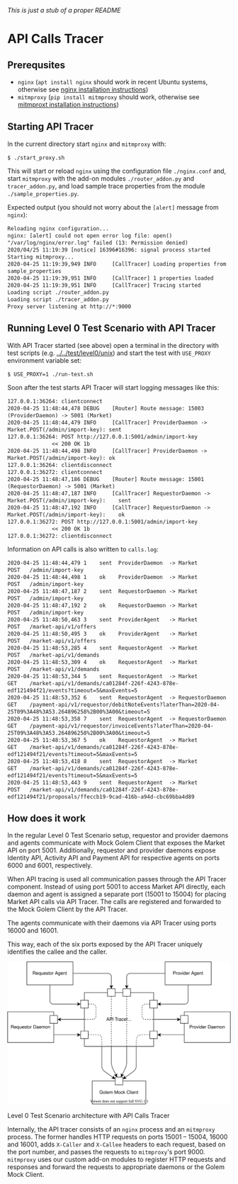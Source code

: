 _This is just a stub of a proper README_

# API Calls Tracer

## Prerequsites

* `nginx` (`apt install nginx` should work in recent Ubuntu systems, otherwise see [nginx installation instructions](https://www.nginx.com/resources/wiki/start/topics/tutorials/install/))
* `mitmproxy` (`pip install mitmproxy` should work, otherwise see [mitmproxt installation instructions](https://docs.mitmproxy.org/stable/overview-installation/))

## Starting API Tracer

In the current directory start `nginx` and `mitmproxy` with:
```
$ ./start_proxy.sh
```
This will start or reload `nginx` using the configuration file `./nginx.conf`
and, start `mitmproxy` with the add-on modules `./router_addon.py` and
`tracer_addon.py`, and load sample trace properties from the module `./sample_properties.py`. 

Expected output (you should not worry about the `[alert]` message from `nginx`):
```
Reloading nginx configuration...
nginx: [alert] could not open error log file: open() "/var/log/nginx/error.log" failed (13: Permission denied)
2020/04/25 11:19:39 [notice] 16396#16396: signal process started
Starting mitmproxy...
2020-04-25 11:19:39,949 INFO     [CallTracer] Loading properties from sample_properties
2020-04-25 11:19:39,951 INFO     [CallTracer] 1 properties loaded
2020-04-25 11:19:39,951 INFO     [CallTracer] Tracing started
Loading script ./router_addon.py
Loading script ./tracer_addon.py
Proxy server listening at http://*:9000
```

## Running Level 0 Test Scenario with API Tracer

With API Tracer started (see above) open a terminal in the directory with
test scripts (e.g. [../../test/level0/unix](../../test/level0/unix/)) and start the test with `USE_PROXY` environment variable set:
```
$ USE_PROXY=1 ./run-test.sh
```
Soon after the test starts API Tracer will start logging messages like this:
```
127.0.0.1:36264: clientconnect
2020-04-25 11:48:44,478 DEBUG    [Router] Route message: 15003 (ProviderDaemon) -> 5001 (Market)
2020-04-25 11:48:44,479 INFO     [CallTracer] ProviderDaemon -> Market.POST(/admin/import-key):	sent
127.0.0.1:36264: POST http://127.0.0.1:5001/admin/import-key
              << 200 OK 1b
2020-04-25 11:48:44,498 INFO     [CallTracer] ProviderDaemon -> Market.POST(/admin/import-key):	ok
127.0.0.1:36264: clientdisconnect
127.0.0.1:36272: clientconnect
2020-04-25 11:48:47,186 DEBUG    [Router] Route message: 15001 (RequestorDaemon) -> 5001 (Market)
2020-04-25 11:48:47,187 INFO     [CallTracer] RequestorDaemon -> Market.POST(/admin/import-key):	sent
2020-04-25 11:48:47,192 INFO     [CallTracer] RequestorDaemon -> Market.POST(/admin/import-key):	ok
127.0.0.1:36272: POST http://127.0.0.1:5001/admin/import-key
              << 200 OK 1b
127.0.0.1:36272: clientdisconnect
```

Information on API calls is also written to `calls.log`:
```
2020-04-25 11:48:44,479 1    sent  ProviderDaemon  -> Market           POST   /admin/import-key
2020-04-25 11:48:44,498 1    ok    ProviderDaemon  -> Market           POST   /admin/import-key
2020-04-25 11:48:47,187 2    sent  RequestorDaemon -> Market           POST   /admin/import-key
2020-04-25 11:48:47,192 2    ok    RequestorDaemon -> Market           POST   /admin/import-key
2020-04-25 11:48:50,463 3    sent  ProviderAgent   -> Market           POST   /market-api/v1/offers
2020-04-25 11:48:50,495 3    ok    ProviderAgent   -> Market           POST   /market-api/v1/offers
2020-04-25 11:48:53,285 4    sent  RequestorAgent  -> Market           POST   /market-api/v1/demands
2020-04-25 11:48:53,309 4    ok    RequestorAgent  -> Market           POST   /market-api/v1/demands
2020-04-25 11:48:53,344 5    sent  RequestorAgent  -> Market           GET    /market-api/v1/demands/ca01284f-226f-4243-878e-edf121494f21/events?timeout=5&maxEvents=5
2020-04-25 11:48:53,352 6    sent  RequestorAgent  -> RequestorDaemon  GET    /payment-api/v1/requestor/debitNoteEvents?laterThan=2020-04-25T09%3A48%3A53.264896258%2B00%3A00&timeout=5
2020-04-25 11:48:53,358 7    sent  RequestorAgent  -> RequestorDaemon  GET    /payment-api/v1/requestor/invoiceEvents?laterThan=2020-04-25T09%3A48%3A53.264896258%2B00%3A00&timeout=5
2020-04-25 11:48:53,367 5    ok    RequestorAgent  -> Market           GET    /market-api/v1/demands/ca01284f-226f-4243-878e-edf121494f21/events?timeout=5&maxEvents=5
2020-04-25 11:48:53,418 8    sent  RequestorAgent  -> Market           GET    /market-api/v1/demands/ca01284f-226f-4243-878e-edf121494f21/events?timeout=5&maxEvents=5
2020-04-25 11:48:53,443 9    sent  RequestorAgent  -> Market           POST   /market-api/v1/demands/ca01284f-226f-4243-878e-edf121494f21/proposals/ffeccb19-9cad-416b-a94d-cbc69bba4d89
```

## How does it work

In the regular Level 0 Test Scenario setup, requestor and provider daemons and agents communicate with Mock Golem Client that exposes the Market API on port 5001. Additionally, requestor and provider daemons expose Identity API, Activity API and Payment API for respective agents on ports 6000 and 6001, respectively.

When API tracing is used all communication passes through the API Tracer component. Instead of using port 5001 to access Market API directly, each daemon and agent is assigned a separate port (15001 to 15004) for placing Market API calls via API Tracer. The calls are registered and forwarded to the Mock Golem Client by the API Tracer. 

The agents communicate with their daemons via API Tracer using ports 16000 and 16001.  

This way, each of the six ports exposed by the API Tracer uniquely identifies the callee and the caller.

<p align="center">
<img src="./api-tracer.svg">

Level 0 Test Scenario architecture with API Calls Tracer
</p>

Internally, the API tracer consists of an `nginx` process and an `mitmproxy` process. The former handles HTTP requests on ports 15001 &ndash; 15004, 16000 and 16001, adds `X-Caller` and `X-Callee` headers to each request, based on the port number, and passes the requests to `mitmproxy`'s port 9000. `mitmproxy` uses our custom add-on modules to register HTTP requests and responses and forward the requests to appropriate daemons or the Golem Mock Client.
